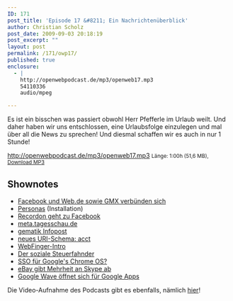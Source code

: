 ```yaml
---
ID: 171
post_title: 'Episode 17 &#8211; Ein Nachrichtenüberblick'
author: Christian Scholz
post_date: 2009-09-03 20:18:19
post_excerpt: ""
layout: post
permalink: /171/owp17/
published: true
enclosure:
  - |
    http://openwebpodcast.de/mp3/openweb17.mp3
    54110336
    audio/mpeg

---
```

Es ist ein bisschen was passiert obwohl Herr Pfefferle im Urlaub weilt. Und daher haben wir uns entschlossen, eine Urlaubsfolge einzulegen und mal über all die News zu sprechen! Und diesmal schaffen wir es auch in nur 1 Stunde!

http://openwebpodcast.de/mp3/openweb17.mp3
<small>Länge: 1:00h (51,6 MB), <a href="http://openwebpodcast.de/mp3/openweb17.mp3">Download MP3</a></small>
<h2>Shownotes</h2>
<ul>
	<li><a href="http://faz-community.faz.net/blogs/netzkonom/archive/2009/08/24/facebook-waehlt-web-de-und-gmx-als-partner-fuer-open-id.aspx">Facebook und Web.de sowie GMX verbünden sich</a></li>
	<li><a href="http://personas.media.mit.edu/personasWeb.html">Personas</a> (Installation)</li>
	<li><a href="http://www.readwriteweb.com/archives/facebook_snags_open_web_community_leader_recordon.php">Recordon geht zu Facebook</a></li>
	<li><a href="http://meta.tagesschau.de/">meta.tagesschau.de</a></li>
	<li><a href="http://dietmarkrause.wordpress.com/2009/08/20/egk-aktuell-erste-ausgabe-einer-neuen-infopost-der-gematik/">gematik Infopost </a></li>
	<li><a href="http://www.hueniverse.com/hueniverse/2009/08/making-the-case-for-a-new-acct-uri-scheme-for-accounts.html">neues URI-Schema: acct</a></li>
	<li><a href="http://www.hueniverse.com/hueniverse/2009/08/introducing-webfinger.html">WebFinger-Intro</a></li>
	<li><a href="http://online.wsj.com/article/SB125132627009861985.html">Der soziale Steuerfahnder</a></li>
	<li><a href="http://www.readwriteweb.com/archives/google_chrome_os_to_feature_single_sign-on.php">SSO für Google's Chrome OS?</a></li>
	<li><a href="http://www.heise.de/newsticker/eBay-gibt-Mehrheit-an-Skype-ab--/meldung/144613">eBay gibt Mehrheit an Skype ab</a></li>
	<li><a href="http://googleenterprise.blogspot.com/2009/09/waving-hello-to-google-apps.html">Google Wave öffnet sich für Google Apps</a></li>
</ul>
Die Video-Aufnahme des Podcasts gibt es ebenfalls, nämlich <a href="http://www.ustream.tv/recorded/2092161">hier</a>!

